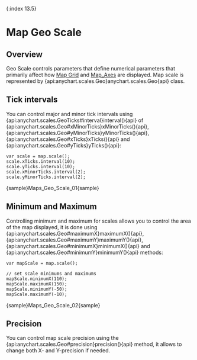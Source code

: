 {:index 13.5}
# Map Geo Scale

## Overview

Geo Scale controls parameters that define numerical parameters that primarily affect how [Map Grid](Map_Grid) and [Map_Axes](Map_Axes) are displayed. Map scale is represented by {api:anychart.scales.Geo}anychart.scales.Geo{api} class.

## Tick intervals

You can control major and minor tick intervals using {api:anychart.scales.GeoTicks#interval}interval(){api} of {api:anychart.scales.Geo#xMinorTicks}xMinorTicks(){api}, {api:anychart.scales.Geo#yMinorTicks}yMinorTicks(){api}, {api:anychart.scales.Geo#xTicks}xTicks(){api} and {api:anychart.scales.Geo#yTicks}yTicks(){api}: 

```
var scale = map.scale();
scale.xTicks.interval(10);
scale.yTicks.interval(10);
scale.xMinorTicks.interval(2);
scale.yMinorTicks.interval(2);
```

{sample}Maps\_Geo\_Scale\_01{sample}

## Minimum and Maximum

Controlling minimum and maximum for scales allows you to control the area of the map displayed, it is done using {api:anychart.scales.Geo#maximumX}maximumX(){api}, {api:anychart.scales.Geo#maximumY}maximumY(){api}, {api:anychart.scales.Geo#minimumX}minimumX(){api} and {api:anychart.scales.Geo#minimumY}minimumY(){api} methods:

```
var mapScale = map.scale();

// set scale minimums and maximums
mapScale.minimumX(110);
mapScale.maximumX(150);
mapScale.minimumY(-50);
mapScale.maximumY(-10);
```

{sample}Maps\_Geo\_Scale\_02{sample}

## Precision

You can control map scale precision using the {api:anychart.scales.Geo#precision}precision(){api} method, it allows to change both X- and Y-precision if needed.